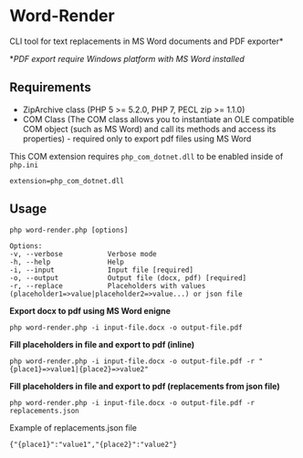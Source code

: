 Word-Render
===========================
CLI tool for text replacements in MS Word documents and PDF exporter*

**PDF export require Windows platform with MS Word installed*

## Requirements
- ZipArchive class (PHP 5 >= 5.2.0, PHP 7, PECL zip >= 1.1.0)
- COM Class (The COM class allows you to instantiate an OLE compatible COM object (such as MS Word) and call its methods and access its properties) - required only to export pdf files using MS Word

This COM extension requires ``php_com_dotnet.dll`` to be enabled inside of ``php.ini``

``extension=php_com_dotnet.dll``

## Usage
``php word-render.php [options]``

```
Options:
-v, --verbose           Verbose mode
-h, --help              Help
-i, --input             Input file [required]
-o, --output            Output file (docx, pdf) [required]
-r, --replace           Placeholders with values (placeholder1=>value|placeholder2=>value...) or json file
```

**Export docx to pdf using MS Word enigne**

``php word-render.php -i input-file.docx -o output-file.pdf``

**Fill placeholders in file and export to pdf (inline)**

``php word-render.php -i input-file.docx -o output-file.pdf -r "{place1}=>value1|{place2}=>value2"``

**Fill placeholders in file and export to pdf (replacements from json file)**

``php word-render.php -i input-file.docx -o output-file.pdf -r replacements.json``

Example of replacements.json file

``
{"{place1}":"value1","{place2}":"value2"}
``
